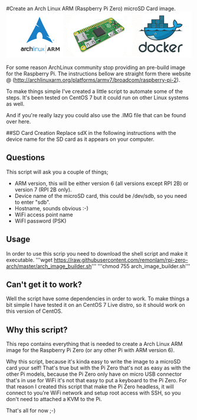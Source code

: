 #Create an Arch Linux ARM (Raspberry Pi Zero) microSD Card image.
![Raspberry Pi Zero, Arch Linux ARM & Docker](/images/arch_pizero_docker_logo.png)

For some reason ArchLinux community stop providing an pre-build image for the Raspberry Pi.
The instructions bellow are straight form there website @ (http://archlinuxarm.org/platforms/armv7/broadcom/raspberry-pi-2).

To make things simple I've created a little script to automate some of the steps.
It's been tested on CentOS 7 but it could run on other Linux systems as well.

And if you're really lazy you could also use the .IMG file that can be found over here.

##SD Card Creation
Replace sdX in the following instructions with the device name for the SD card as it appears on your computer.

## Questions
This script will ask you a couple of things;
  - ARM version, this will be either version 6 (all versions except RPI 2B) or version 7 (RPI 2B only).
  - Device name of the microSD card, this could be /dev/sdb, so you need to enter "sdb".
  - Hostname, sounds obvious :-)
  - WiFi access point name
  - WiFI password (PSK)

## Usage
In order to use this scrip you need to download the shell script and make it executable.
'''wget https://raw.githubusercontent.com/remonlam/rpi-zero-arch/master/arch_image_builder.sh'''
'''chmod 755 arch_image_builder.sh'''

## Can't get it to work?
Well the script have some dependencies in order to work.
To make things a bit simple I have tested it on an CentOS 7 Live distro, so it should work on this version of CentOS.

## Why this script?
This repo contains everything that is needed to create a Arch Linux ARM image for the Raspberry Pi Zero (or any other Pi with ARM version 6).

Why this script, because it's kinda easy to write the image to a microSD card your self!
That's true but with the Pi Zero that's not as easy as with the other Pi models, because the Pi Zero only have on micro USB connector that's in use for WiFi it's not that easy to put a keyboard to the Pi Zero.
For that reason I created this script that make the Pi Zero headless, it will connect to you're WiFi network and setup root access with SSH, so you don't need to attached a KVM to the Pi.

That's all for now ;-)
